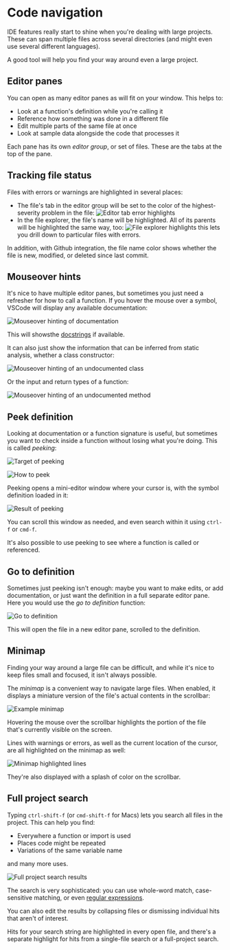 # Code navigation

IDE features really start to shine when you're dealing with
large projects. These can span multiple files across several
directories (and might even use several different languages).

A good tool will help you find your way around even a large
project.

## Editor panes

You can open as many editor panes as will fit on your window.
This helps to:

* Look at a function's definition while you're calling it
* Reference how something was done in a different file
* Edit multiple parts of the same file at once
* Look at sample data alongside the code that processes it

Each pane has its own *editor group*, or set of files. These
are the tabs at the top of the pane.

## Tracking file status

Files with errors or warnings are highlighted in several places:

* The file's tab in the editor group will be set to the
color of the highest-severity problem in the file:
![Editor tab error highlights](./assets/editor-tab-error-highlights.png)
* In the file explorer, the file's name will be highlighted.
All of its parents will be highlighted the same way, too:
![File explorer highlights](../01-syntax-highlights/assets/file-explorer.png)
  this lets you drill down to particular files with errors.

In addition, with Github integration, the file name color shows whether
the file is new, modified, or deleted since last commit.

## Mouseover hints

It's nice to have multiple editor panes, but sometimes you just
need a refresher for how to call a function. If you hover the mouse
over a symbol, VSCode will display any available documentation:

![Mouseover hinting of documentation](./assets/mouseover-hinting-doc.png)

This will showsthe [docstrings](https://realpython.com/documenting-python-code/)
if available.

It can also just show the information that can be inferred from
static analysis, whether a class constructor:

![Mouseover hinting of an undocumented class](./assets/mouseover-hinting-class.png)

Or the input and return types of a function:

![Mouseover hinting of an undocumented method](./assets/mouseover-hinting-func.png)

## Peek definition

Looking at documentation or a function signature is useful, but sometimes
you want to check inside a function without losing what you're doing.
This is called *peeking*:

![Target of peeking](./assets/peek-target.png)

![How to peek](./assets/peek-howto.png)

Peeking opens a mini-editor window where your cursor is, with the
symbol definition loaded in it:

![Result of peeking](./assets/peek-result.png)

You can scroll this window as needed, and even search within it
using `ctrl-f` or `cmd-f`.

It's also possible to use peeking to see where a function is
called or referenced.

## Go to definition

Sometimes just peeking isn't enough: maybe you want to make
edits, or add documentation, or just want the definition in
a full separate editor pane. Here you would use the
*go to definition* function:

![Go to definition](./assets/go-to-definition.png)

This will open the file in a new editor pane, scrolled to the
definition.

## Minimap

Finding your way around a large file can be difficult, and while
it's nice to keep files small and focused, it isn't always possible.

The *minimap* is a convenient way to navigate large files. When
enabled, it displays a miniature version of the file's actual contents
in the scrollbar:

![Example minimap](./assets/minimap-example.png)

Hovering the mouse over the scrollbar highlights the portion of
the file that's currently visible on the screen.

Lines with warnings or errors, as well as the current location
of the cursor, are all highlighted on the minimap as well:

![Minimap highlighted lines](./assets/minimap-highlights.png)

They're also displayed with a splash of color on the scrollbar.

## Full project search

Typing `ctrl-shift-f` (or `cmd-shift-f` for Macs) lets you
search all files in the project. This can help you find:

* Everywhere a function or import is used
* Places code might be repeated
* Variations of the same variable name

and many more uses.

![Full project search results](./assets/full-project-search.png)

The search is very sophisticated: you can use whole-word
match, case-sensitive matching, or even
[regular expressions](https://en.wikipedia.org/wiki/Regular_expression).

You can also edit the results by collapsing files or dismissing
individual hits that aren't of interest.

Hits for your search string are highlighted in every open
file, and there's a separate highlight for hits from a
single-file search or a full-project search.
